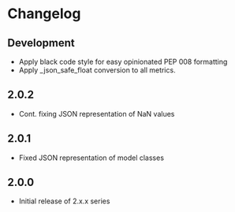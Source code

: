 Changelog
=========

Development
-----------

* Apply black code style for easy opinionated PEP 008 formatting
* Apply _json_safe_float conversion to all metrics.

2.0.2
-----

* Cont. fixing JSON representation of NaN values

2.0.1
-----

* Fixed JSON representation of model classes

2.0.0
-----

* Initial release of 2.x.x series
